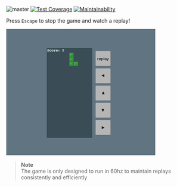 ![master](https://github.com/semyonf/tetris-js/actions/workflows/ci.yml/badge.svg?branch=master)
[![Test Coverage](https://api.codeclimate.com/v1/badges/a6c5b5bd1a51e4472891/test_coverage)](https://codeclimate.com/github/semyonf/tetris-js/test_coverage)
[![Maintainability](https://api.codeclimate.com/v1/badges/a6c5b5bd1a51e4472891/maintainability)](https://codeclimate.com/github/semyonf/tetris-js/maintainability)

Press `Escape` to stop the game and watch a replay!

![gameplay](https://github.com/semyonf/tetris-js/blob/master/gameplay.gif)

> **Note**  
> The game is only designed to run in 60hz to maintain replays consistently and efficiently
